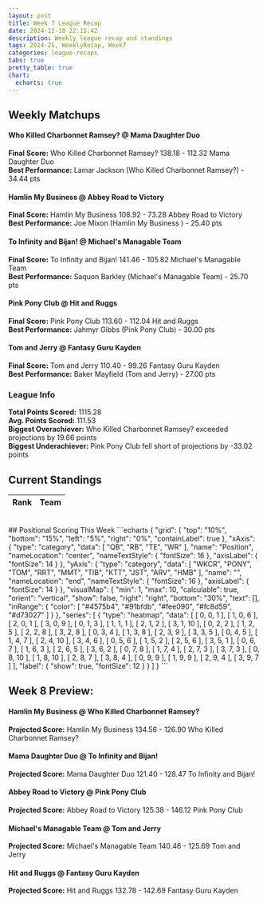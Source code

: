 ```yaml
---
layout: post
title: Week 7 League Recap
date: 2024-12-10 22:15:42
description: Weekly league recap and standings
tags: 2024-25, WeeklyRecap, Week7
categories: league-recaps
tabs: true
pretty_table: true
chart:
  echarts: true
---
```


## Weekly Matchups

#### Who Killed Charbonnet Ramsey? @ Mama Daughter Duo

**Final Score:** Who Killed Charbonnet Ramsey? 138.18 - 112.32 Mama Daughter Duo<br>
**Best Performance:** Lamar Jackson (Who Killed Charbonnet Ramsey?) - 34.44 pts<br>


#### Hamlin My Business  @ Abbey Road to Victory

**Final Score:** Hamlin My Business  108.92 - 73.28 Abbey Road to Victory<br>
**Best Performance:** Joe Mixon (Hamlin My Business ) - 25.40 pts<br>


#### To Infinity and Bijan! @ Michael's Managable Team

**Final Score:** To Infinity and Bijan! 141.46 - 105.82 Michael's Managable Team<br>
**Best Performance:** Saquon Barkley (Michael's Managable Team) - 25.70 pts<br>


#### Pink Pony Club @ Hit and Ruggs

**Final Score:** Pink Pony Club 113.60 - 112.04 Hit and Ruggs<br>
**Best Performance:** Jahmyr Gibbs (Pink Pony Club) - 30.00 pts<br>


#### Tom and Jerry @ Fantasy Guru Kayden

**Final Score:** Tom and Jerry 110.40 - 99.26 Fantasy Guru Kayden<br>
**Best Performance:** Baker Mayfield (Tom and Jerry) - 27.00 pts<br>


### League Info 

**Total Points Scored:** 1115.28 <br>
**Avg. Points Scored:** 111.53<br>
**Biggest Overachiever:** Who Killed Charbonnet Ramsey? exceeded projections by 19.66 points <br>
**Biggest Underachiever:** Pink Pony Club fell short of projections by -33.02 points


## Current Standings

<table
data-click-to-select="true"
data-height="635"
data-search="false"
data-toggle="table"
data-url="{{ "/assets/json/standings/Week_7_2024_standings.json"}}">
<thead>
<tr>
<th data-field="rank" data-halign="center" data-align="center" data-sortable="true">Rank</th>
<th data-field="team" data-halign="left" data-align="left" data-sortable="true">Team</th>
</tr>
</thead>
</table>

<br>
## Positional Scoring This Week
```echarts
{
    "grid": {
        "top": "10%",
        "bottom": "15%",
        "left": "5%",
        "right": "0%",
        "containLabel": true
    },
    "xAxis": {
        "type": "category",
        "data": [
            "QB",
            "RB",
            "TE",
            "WR"
        ],
        "name": "Position",
        "nameLocation": "center",
        "nameTextStyle": {
            "fontSize": 16
        },
        "axisLabel": {
            "fontSize": 14
        }
    },
    "yAxis": {
        "type": "category",
        "data": [
            "WKCR",
            "PONY",
            "TOM",
            "RRT",
            "MMT",
            "TIB",
            "KTT",
            "JST",
            "ARV",
            "HMB"
        ],
        "name": "",
        "nameLocation": "end",
        "nameTextStyle": {
            "fontSize": 16
        },
        "axisLabel": {
            "fontSize": 14
        }
    },
    "visualMap": {
        "min": 1,
        "max": 10,
        "calculable": true,
        "orient": "vertical",
        "show": false,
        "right": "right",
        "bottom": "30%",
        "text": [],
        "inRange": {
            "color": [
                "#4575b4",
                "#91bfdb",
                "#fee090",
                "#fc8d59",
                "#d73027"
            ]
        }
    },
    "series": [
        {
            "type": "heatmap",
            "data": [
                [
                    0,
                    0,
                    1
                ],
                [
                    1,
                    0,
                    6
                ],
                [
                    2,
                    0,
                    1
                ],
                [
                    3,
                    0,
                    9
                ],
                [
                    0,
                    1,
                    3
                ],
                [
                    1,
                    1,
                    1
                ],
                [
                    2,
                    1,
                    2
                ],
                [
                    3,
                    1,
                    10
                ],
                [
                    0,
                    2,
                    2
                ],
                [
                    1,
                    2,
                    5
                ],
                [
                    2,
                    2,
                    8
                ],
                [
                    3,
                    2,
                    8
                ],
                [
                    0,
                    3,
                    4
                ],
                [
                    1,
                    3,
                    8
                ],
                [
                    2,
                    3,
                    9
                ],
                [
                    3,
                    3,
                    5
                ],
                [
                    0,
                    4,
                    5
                ],
                [
                    1,
                    4,
                    7
                ],
                [
                    2,
                    4,
                    10
                ],
                [
                    3,
                    4,
                    6
                ],
                [
                    0,
                    5,
                    6
                ],
                [
                    1,
                    5,
                    2
                ],
                [
                    2,
                    5,
                    6
                ],
                [
                    3,
                    5,
                    1
                ],
                [
                    0,
                    6,
                    7
                ],
                [
                    1,
                    6,
                    3
                ],
                [
                    2,
                    6,
                    5
                ],
                [
                    3,
                    6,
                    2
                ],
                [
                    0,
                    7,
                    8
                ],
                [
                    1,
                    7,
                    4
                ],
                [
                    2,
                    7,
                    3
                ],
                [
                    3,
                    7,
                    3
                ],
                [
                    0,
                    8,
                    10
                ],
                [
                    1,
                    8,
                    10
                ],
                [
                    2,
                    8,
                    7
                ],
                [
                    3,
                    8,
                    4
                ],
                [
                    0,
                    9,
                    9
                ],
                [
                    1,
                    9,
                    9
                ],
                [
                    2,
                    9,
                    4
                ],
                [
                    3,
                    9,
                    7
                ]
            ],
            "label": {
                "show": true,
                "fontSize": 12
            }
        }
    ]
}
```
    
## Week 8 Preview:
#### Hamlin My Business  @ Who Killed Charbonnet Ramsey?

**Projected Score:** Hamlin My Business  134.56 - 126.90 Who Killed Charbonnet Ramsey?<br>


#### Mama Daughter Duo @ To Infinity and Bijan!

**Projected Score:** Mama Daughter Duo 121.40 - 128.47 To Infinity and Bijan!<br>


#### Abbey Road to Victory @ Pink Pony Club

**Projected Score:** Abbey Road to Victory 125.38 - 146.12 Pink Pony Club<br>


#### Michael's Managable Team @ Tom and Jerry

**Projected Score:** Michael's Managable Team 140.46 - 125.69 Tom and Jerry<br>


#### Hit and Ruggs @ Fantasy Guru Kayden

**Projected Score:** Hit and Ruggs 132.78 - 142.69 Fantasy Guru Kayden<br>

